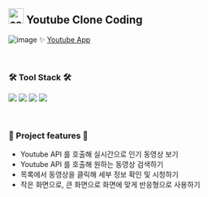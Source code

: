 


## <img width="30px" alt="csdesign" src="https://user-images.githubusercontent.com/79193369/118845935-2b761280-b907-11eb-989b-1594ccfdbb00.png"> Youtube Clone Coding 

![image](https://user-images.githubusercontent.com/79193369/118817275-01642680-b8ee-11eb-81ce-ff33b8f774a1.png)
✨ [Youtube App](https://60a525e36c5641048a46c130--minjeung-youtube.netlify.app/)

<br />

### 🛠 Tool Stack 🛠
<a href="https://create-react-app.dev/docs/getting-started/"><img src="https://img.shields.io/badge/React-61DAFB?style=flat-square&logo=React&logoColor=white"/></a>
<a href="https://developer.mozilla.org/en-US/docs/Web/JavaScript"><img src="https://img.shields.io/badge/JavaScript-F7DF1E?style=flat-square&logo=JavaScript&logoColor=white"/></a>
<a href="https://postcss.org/"><img src="https://img.shields.io/badge/PostCSS-DD3A0A?style=flat-square&logo=PostCSS&logoColor=white"/></a>
<a href="https://www.postman.com/downloads/"><img src="https://img.shields.io/badge/Postman-FF6C37?style=flat-square&logo=Postman&logoColor=white"/></a>

<br />

### 🧩 Project features 🧩

- Youtube API 를 호출해 실시간으로 인기 동영상 보기 <br />
- Youtube API 를 호출해 원하는 동영상 검색하기 <br /> 
- 목록에서 동영상을 클릭해 세부 정보 확인 및 시청하기 <br /> 
- 작은 화면으로, 큰 화면으로 화면에 맞게 반응형으로 사용하기
